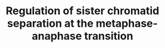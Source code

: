 ---
annotations:
- id: PW:0000086
  parent: regulatory pathway
  type: Pathway Ontology
  value: cell cycle pathway, mitotic
authors:
- Khanspers
citedin:
- link: PMC8751594
  title: DNA methylation of ARHGAP30 is negatively associated with ARHGAP30 expression
    in lung adenocarcinoma, which reduces tumor immunity and is detrimental to patient
    survival (2021)
- link: PMC7470419
  title: A novel single-cell based method for breast cancer prognosis (2020)
communities:
- CPTAC
description: In prometaphase, highly condensed chromosomes establish bipolar attachments
  to the mitotic spindle. Unattached or mal-orientated chromosomes generate a signal
  to delay the onset of anaphase until all pairs of sister chromatids are properly
  aligned on the metaphase plate. This signal is transduced by a relay of spindle-checkpoint
  proteins, including MAD1, MAD2, BUB1, BUBR1, BUB3 and centrosome protein E (CENPE),
  which inhibits cell division cycle 20 (CDC20)-mediated activation of an E3 ubiquitin
  ligase, the anaphase promoting complex/cyclosome (APC/C). Following attachment and
  alignment of all the chromosomes at metaphase, the checkpoint signal is silenced
  and APC/C initiates the ubiquitin-dependent degradation of securin and activation
  of separase. Separase in turn cleaves a multiprotein complex termed cohesin, which
  creates physical links between sister chromatids to initiate anaphase. This process
  may be of interest in colorectal cancer, specifically in terms of the chromosome
  instability phenotype, which could result from defects in pathways that ensure accurate
  chromosome segregation. Protein phosphorylation sites were added based on information
  from PhosphoSitePlus (R), www.phosphosite.org.  Adapted from Pino et al.  Proteins
  on this pathway have targeted assays available via the [https://assays.cancer.gov/available_assays?wp_id=WP4240
  CPTAC Assay Portal]
last-edited: 2023-08-29
ndex: 0e3831c5-8b6a-11eb-9e72-0ac135e8bacf
organisms:
- Homo sapiens
redirect_from:
- /index.php/Pathway:WP4240
- /instance/WP4240
- /instance/WP4240_r127250
revision: r127250
schema-jsonld:
- '@context': https://schema.org/
  '@id': https://wikipathways.github.io/pathways/WP4240.html
  '@type': Dataset
  creator:
    '@type': Organization
    name: WikiPathways
  description: In prometaphase, highly condensed chromosomes establish bipolar attachments
    to the mitotic spindle. Unattached or mal-orientated chromosomes generate a signal
    to delay the onset of anaphase until all pairs of sister chromatids are properly
    aligned on the metaphase plate. This signal is transduced by a relay of spindle-checkpoint
    proteins, including MAD1, MAD2, BUB1, BUBR1, BUB3 and centrosome protein E (CENPE),
    which inhibits cell division cycle 20 (CDC20)-mediated activation of an E3 ubiquitin
    ligase, the anaphase promoting complex/cyclosome (APC/C). Following attachment
    and alignment of all the chromosomes at metaphase, the checkpoint signal is silenced
    and APC/C initiates the ubiquitin-dependent degradation of securin and activation
    of separase. Separase in turn cleaves a multiprotein complex termed cohesin, which
    creates physical links between sister chromatids to initiate anaphase. This process
    may be of interest in colorectal cancer, specifically in terms of the chromosome
    instability phenotype, which could result from defects in pathways that ensure
    accurate chromosome segregation. Protein phosphorylation sites were added based
    on information from PhosphoSitePlus (R), www.phosphosite.org.  Adapted from Pino
    et al.  Proteins on this pathway have targeted assays available via the [https://assays.cancer.gov/available_assays?wp_id=WP4240
    CPTAC Assay Portal]
  keywords:
  - ANAPC11
  - ANAPC2
  - BUB1
  - BUB1B
  - BUB3
  - CDC20
  - CENPE
  - ESPL1
  - MAD1L1
  - MAD2L1
  - PTTG1
  - RAD21
  - SMC1A
  - SMC3
  - STAG1
  license: CC0
  name: Regulation of sister chromatid separation at the metaphase-anaphase transition
seo: CreativeWork
title: Regulation of sister chromatid separation at the metaphase-anaphase transition
wpid: WP4240
---